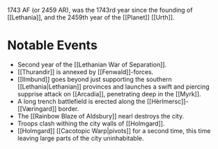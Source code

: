 1743 AF (or 2459 AR), was the 1743rd year since the founding of [[Lethania]], and the 2459th year of the [[Planet]] [[Urth]].

# Notable Events
- Second year of the [[Lethanian War of Separation]].
- [[Thurandir]] is annexed by [[Fenwald]]-forces.
- [[Ilmbund]] goes beyond just supporting the southern [[Lethania|Lethanian]] provinces and launches a swift and piercing supprise attack on [[Arcadia]], penetrating deep in the [[Myrk]].
- A long trench battlefield is erected along the [[Hèrlmersc]]-[[Væringard]] border.
- The [[Rainbow Blaze of Aldsbury]] nearl destroys the city.
- Troops clash withing the city walls of [[Holmgard]].
- [[Holmgard]] [[Cacotopic Warp|pivots]] for a second time, this time leaving large parts of the city uninhabitable.
